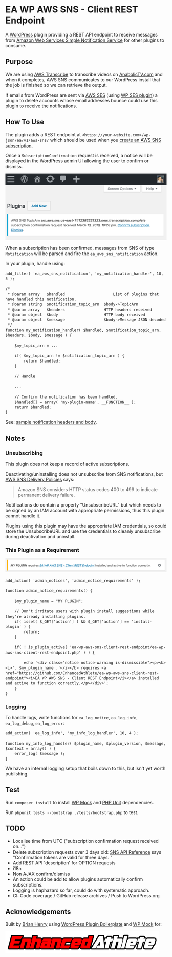 # EA WP AWS SNS - Client REST Endpoint

A [WordPress](https://aws.amazon.com/transcribe/) plugin providing a REST API endpoint to receive messages from [Amazon Web Services Simple Notification Service](https://aws.amazon.com/sns/) for other plugins to consume.

## Purpose

We are using [AWS Transcribe](https://aws.amazon.com/transcribe/) to transcribe videos on [AnabolicTV.com](https://anabolictv.com) and when it completes, AWS SNS communicates to our WordPress install that the job is finished so we can retrieve the output.

If emails from WordPress are sent via [AWS SES](https://aws.amazon.com/ses/) (using [WP SES plugin](https://wordpress.org/plugins/wp-ses/)) a plugin to delete accounts whose email addresses bounce could use this plugin to receive the notifications.

## How To Use

The plugin adds a REST endpoint at `<https://your-website.com>/wp-json/ea/v1/aws-sns/` which should be used when you [create an AWS SNS subscription](https://console.aws.amazon.com/sns/v3/home#/create-subscription).

Once a `SubscriptionConfirmation` request is received, a notice will be displayed in the WordPress admin UI allowing the user to confirm or dismiss.

![Confirm Subscription](./assets/confirm_subscription_notice.png "Confirm Subscription")

When a subscription has been confirmed, messages from SNS of type `Notification` will be parsed and fire the `ea_aws_sns_notification` action. 

In your plugin, handle using:

```
add_filter( 'ea_aws_sns_notification', 'my_notification_handler', 10, 5 );

/*
 * @param array   $handled					   List of plugins that have handled this notification.
 * @param string  $notification_topic_arn  $body->TopicArn
 * @param array   $headers                 HTTP headers received
 * @param object  $body                    HTTP body received
 * @param object  $message                 $body->Message JSON decoded
 */
function my_notification_handler( $handled, $notification_topic_arn, $headers, $body, $message ) {

	$my_topic_arn = ...

	if( $my_topic_arn != $notification_topic_arn ) {
		return $handled;
	}
	
	// Handle
	
	...
	
	// Confirm the notification has been handled.
	$handled[] = array( 'my-plugin-name', __FUNCTION__ );	
	return $handled;
}
```

See: [sample notification headers and body](tests/data/notification.json).

## Notes

### Unsubscribing

This plugin does not keep a record of active subscriptions.

Deactivating/uninstalling does not unsubscribe from SNS notifications, but 
[AWS SNS Delivery Policies](https://docs.aws.amazon.com/sns/latest/dg/DeliveryPolicies.html) says:

> Amazon SNS considers HTTP status codes 400 to 499 to indicate permanent delivery failure. 

Notifications do contain a property "UnsubscribeURL" but which needs to be signed by an IAM account with appropriate permissions, thus this plugin cannot handle it.

Plugins using this plugin may have the appropriate IAM credentials, so could store the UnsubscribeURL and use the credentials to cleanly unsubscribe during deactivation and uninstall.

### This Plugin as a Requirement

![Plugin as a Requirement](./assets/plugin_as_requirement.png "Plugin as a Requirement")

```
add_action( 'admin_notices', 'admin_notice_requirements' );

function admin_notice_requirements() {

	$my_plugin_name = "MY PLUGIN";

	// Don't irritate users with plugin install suggestions while they're already installing plugins.
	if( isset( $_GET['action'] ) && $_GET['action'] == 'install-plugin' ) {
		return;
	}

	if( ! is_plugin_active( 'ea-wp-aws-sns-client-rest-endpoint/ea-wp-aws-sns-client-rest-endpoint.php' ) ) {

		echo '<div class="notice notice-warning is-dismissible"><p><b><i>'. $my_plugin_name .'</i></b> requires <a href="https://github.com/EnhancedAthlete/ea-wp-aws-sns-client-rest-endpoint"><i>EA WP AWS SNS - Client REST Endpoint</i></a> installed and active to function correctly.</p></div>';
	}
}
```

### Logging

To handle logs, write functions for `ea_log_notice`, `ea_log_info`, `ea_log_debug`, `ea_log_error`:

```
add_action( 'ea_log_info', 'my_info_log_handler', 10, 4 );

function my_info_log_handler( $plugin_name, $plugin_version, $message, $context = array() ) {
	error_log( $message );
}
```

We have an internal logging setup that boils down to this, but isn't yet worth publishing.

## Test

Run `composer install` to install [WP Mock](https://github.com/10up/wp_mock) and [PHP Unit](https://github.com/sebastianbergmann/phpunit) dependencies.

Run `phpunit tests --bootstrap ./tests/bootstrap.php` to test.

## TODO

* Localise time from UTC ("subscription confirmation request received on...")
* Delete subscription requests over 3 days old: [SNS API Reference](https://docs.aws.amazon.com/sns/latest/api/API_Subscribe.html) says 
"Confirmation tokens are valid for three days. "
* Add REST API 'description' for OPTION requests
* i18n
* Non AJAX confirm/dismiss
* An action could be add to allow plugins automatically confirm subscriptions.
* Logging is haphazard so far, could do with systematic approach.
* CI: Code coverage / GitHub release archives / Push to WordPress.org

## Acknowledgements

Built by [Brian Henry](https://BrianHenry.ie) using [WordPress Plugin Boilerplate](https://wppb.me/) and [WP Mock](https://github.com/10up/wp_mock) for:

[![Enhanced Athlete](./assets/Enhanced_Athlete.png "Enhanced Athlete")](https://EnhancedAthlete.com)